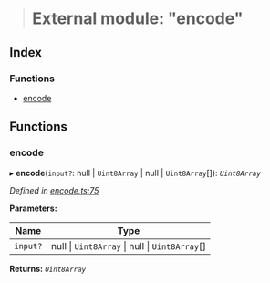 > # External module: "encode"

## Index

### Functions

* [encode](_encode_.md#encode)

## Functions

###  encode

▸ **encode**(`input?`: null | `Uint8Array` | null | `Uint8Array`[]): *`Uint8Array`*

*Defined in [encode.ts:75](https://github.com/polkadot-js/common/blob/1555561/packages/trie-codec/src/encode.ts#L75)*

**Parameters:**

Name | Type |
------ | ------ |
`input?` | null \| `Uint8Array` \| null \| `Uint8Array`[] |

**Returns:** *`Uint8Array`*